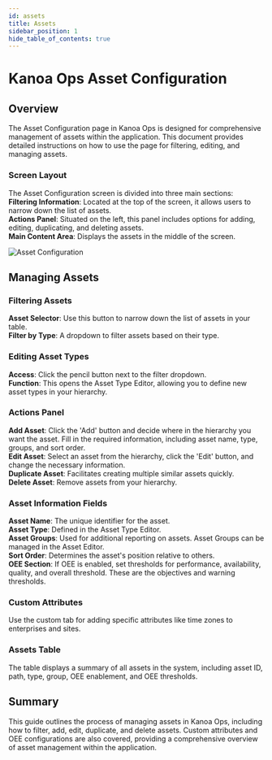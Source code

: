 ```yaml
---
id: assets
title: Assets
sidebar_position: 1
hide_table_of_contents: true 
---
```


# Kanoa Ops Asset Configuration

## Overview

The Asset Configuration page in Kanoa Ops is designed for comprehensive management of assets within the application. This document provides detailed instructions on how to use the page for filtering, editing, and managing assets.

### Screen Layout

The Asset Configuration screen is divided into three main sections:<br />
**Filtering Information**: Located at the top of the screen, it allows users to narrow down the list of assets.<br />
**Actions Panel**: Situated on the left, this panel includes options for adding, editing, duplicating, and deleting assets.<br />
**Main Content Area**: Displays the assets in the middle of the screen.

![Asset Configuration](/img/ops-config-asset.png)

## Managing Assets

### Filtering Assets
**Asset Selector**: Use this button to narrow down the list of assets in your table.<br />
**Filter by Type**: A dropdown to filter assets based on their type.

### Editing Asset Types
**Access**: Click the pencil button next to the filter dropdown.<br />
**Function**: This opens the Asset Type Editor, allowing you to define new asset types in your hierarchy.

### Actions Panel
**Add Asset**: Click the 'Add' button and decide where in the hierarchy you want the asset. Fill in the required information, including asset name, type, groups, and sort order.<br />
**Edit Asset**: Select an asset from the hierarchy, click the 'Edit' button, and change the necessary information.<br />
**Duplicate Asset**: Facilitates creating multiple similar assets quickly.<br />
**Delete Asset**: Remove assets from your hierarchy.

### Asset Information Fields
**Asset Name**: The unique identifier for the asset.<br />
**Asset Type**: Defined in the Asset Type Editor.<br />
**Asset Groups**: Used for additional reporting on assets. Asset  Groups can be managed in the Asset Editor.<br />
**Sort Order**: Determines the asset's position relative to others.<br />
**OEE Section**: If OEE is enabled, set thresholds for performance, availability, quality, and overall threshold. These are the objectives and warning thresholds.

### Custom Attributes
Use the custom tab for adding specific attributes like time zones to enterprises and sites.

### Assets Table
The table displays a summary of all assets in the system, including asset ID, path, type, group, OEE enablement, and OEE thresholds.

## Summary
This guide outlines the process of managing assets in Kanoa Ops, including how to filter, add, edit, duplicate, and delete assets. Custom attributes and OEE configurations are also covered, providing a comprehensive overview of asset management within the application.
